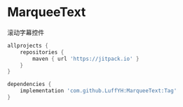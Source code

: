 # MarqueeText
滚动字幕控件
```gradle 
allprojects {
    repositories {
        maven { url 'https://jitpack.io' }
    }
}
```
```gradle
dependencies {
    implementation 'com.github.LuffYH:MarqueeText:Tag'
}
```

